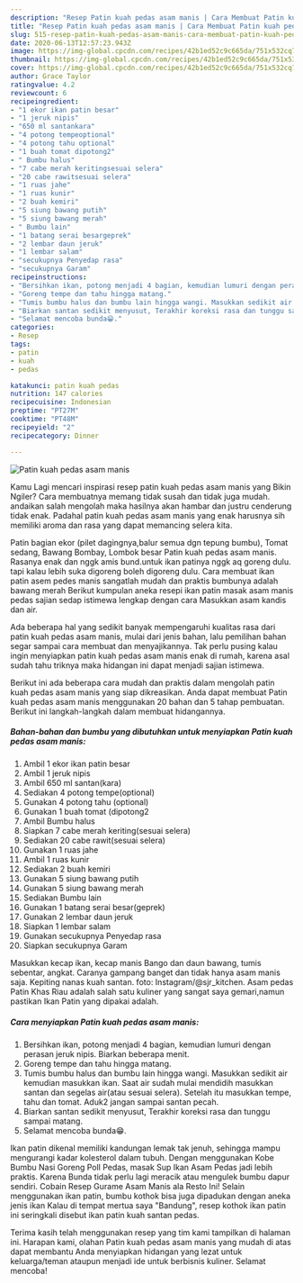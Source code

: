 ```yaml
---
description: "Resep Patin kuah pedas asam manis | Cara Membuat Patin kuah pedas asam manis Yang Sedap"
title: "Resep Patin kuah pedas asam manis | Cara Membuat Patin kuah pedas asam manis Yang Sedap"
slug: 515-resep-patin-kuah-pedas-asam-manis-cara-membuat-patin-kuah-pedas-asam-manis-yang-sedap
date: 2020-06-13T12:57:23.943Z
image: https://img-global.cpcdn.com/recipes/42b1ed52c9c665da/751x532cq70/patin-kuah-pedas-asam-manis-foto-resep-utama.jpg
thumbnail: https://img-global.cpcdn.com/recipes/42b1ed52c9c665da/751x532cq70/patin-kuah-pedas-asam-manis-foto-resep-utama.jpg
cover: https://img-global.cpcdn.com/recipes/42b1ed52c9c665da/751x532cq70/patin-kuah-pedas-asam-manis-foto-resep-utama.jpg
author: Grace Taylor
ratingvalue: 4.2
reviewcount: 6
recipeingredient:
- "1 ekor ikan patin besar"
- "1 jeruk nipis"
- "650 ml santankara"
- "4 potong tempeoptional"
- "4 potong tahu optional"
- "1 buah tomat dipotong2"
- " Bumbu halus"
- "7 cabe merah keritingsesuai selera"
- "20 cabe rawitsesuai selera"
- "1 ruas jahe"
- "1 ruas kunir"
- "2 buah kemiri"
- "5 siung bawang putih"
- "5 siung bawang merah"
- " Bumbu lain"
- "1 batang serai besargeprek"
- "2 lembar daun jeruk"
- "1 lembar salam"
- "secukupnya Penyedap rasa"
- "secukupnya Garam"
recipeinstructions:
- "Bersihkan ikan, potong menjadi 4 bagian, kemudian lumuri dengan perasan jeruk nipis. Biarkan beberapa menit."
- "Goreng tempe dan tahu hingga matang."
- "Tumis bumbu halus dan bumbu lain hingga wangi. Masukkan sedikit air kemudian masukkan ikan. Saat air sudah mulai mendidih masukkan santan dan segelas air(atau sesuai selera). Setelah itu masukkan tempe, tahu dan tomat. Aduk2 jangan sampai santan pecah."
- "Biarkan santan sedikit menyusut, Terakhir koreksi rasa dan tunggu sampai matang."
- "Selamat mencoba bunda😁."
categories:
- Resep
tags:
- patin
- kuah
- pedas

katakunci: patin kuah pedas 
nutrition: 147 calories
recipecuisine: Indonesian
preptime: "PT27M"
cooktime: "PT48M"
recipeyield: "2"
recipecategory: Dinner

---
```



![Patin kuah pedas asam manis](https://img-global.cpcdn.com/recipes/42b1ed52c9c665da/751x532cq70/patin-kuah-pedas-asam-manis-foto-resep-utama.jpg)

Kamu Lagi mencari inspirasi resep patin kuah pedas asam manis yang Bikin Ngiler? Cara membuatnya memang tidak susah dan tidak juga mudah. andaikan salah mengolah maka hasilnya akan hambar dan justru cenderung tidak enak. Padahal patin kuah pedas asam manis yang enak harusnya sih memiliki aroma dan rasa yang dapat memancing selera kita.

Patin bagian ekor (pilet dagingnya,balur semua dgn tepung bumbu), Tomat sedang, Bawang Bombay, Lombok besar Patin kuah pedas asam manis. Rasanya enak dan nggk amis bund.untuk ikan patinya nggk aq goreng dulu. tapi kalau lebih suka digoreng boleh digoreng dulu. Cara membuat ikan patin asem pedes manis sangatlah mudah dan praktis bumbunya adalah bawang merah Berikut kumpulan aneka resepi ikan patin masak asam manis pedas sajian sedap istimewa lengkap dengan cara Masukkan asam kandis dan air.

Ada beberapa hal yang sedikit banyak mempengaruhi kualitas rasa dari patin kuah pedas asam manis, mulai dari jenis bahan, lalu pemilihan bahan segar sampai cara membuat dan menyajikannya. Tak perlu pusing kalau ingin menyiapkan patin kuah pedas asam manis enak di rumah, karena asal sudah tahu triknya maka hidangan ini dapat menjadi sajian istimewa.


Berikut ini ada beberapa cara mudah dan praktis dalam mengolah patin kuah pedas asam manis yang siap dikreasikan. Anda dapat membuat Patin kuah pedas asam manis menggunakan 20 bahan dan 5 tahap pembuatan. Berikut ini langkah-langkah dalam membuat hidangannya.

<!--inarticleads1-->

##### Bahan-bahan dan bumbu yang dibutuhkan untuk menyiapkan Patin kuah pedas asam manis:

1. Ambil 1 ekor ikan patin besar
1. Ambil 1 jeruk nipis
1. Ambil 650 ml santan(kara)
1. Sediakan 4 potong tempe(optional)
1. Gunakan 4 potong tahu (optional)
1. Gunakan 1 buah tomat (dipotong2
1. Ambil  Bumbu halus
1. Siapkan 7 cabe merah keriting(sesuai selera)
1. Sediakan 20 cabe rawit(sesuai selera)
1. Gunakan 1 ruas jahe
1. Ambil 1 ruas kunir
1. Sediakan 2 buah kemiri
1. Gunakan 5 siung bawang putih
1. Gunakan 5 siung bawang merah
1. Sediakan  Bumbu lain
1. Gunakan 1 batang serai besar(geprek)
1. Gunakan 2 lembar daun jeruk
1. Siapkan 1 lembar salam
1. Gunakan secukupnya Penyedap rasa
1. Siapkan secukupnya Garam


Masukkan kecap ikan, kecap manis Bango dan daun bawang, tumis sebentar, angkat. Caranya gampang banget dan tidak hanya asam manis saja. Kepiting nanas kuah santan. foto: Instagram/@sjr_kitchen. Asam pedas Patin Khas Riau adalah salah satu kuliner yang sangat saya gemari,namun pastikan Ikan Patin yang dipakai adalah. 

<!--inarticleads2-->

##### Cara menyiapkan Patin kuah pedas asam manis:

1. Bersihkan ikan, potong menjadi 4 bagian, kemudian lumuri dengan perasan jeruk nipis. Biarkan beberapa menit.
1. Goreng tempe dan tahu hingga matang.
1. Tumis bumbu halus dan bumbu lain hingga wangi. Masukkan sedikit air kemudian masukkan ikan. Saat air sudah mulai mendidih masukkan santan dan segelas air(atau sesuai selera). Setelah itu masukkan tempe, tahu dan tomat. Aduk2 jangan sampai santan pecah.
1. Biarkan santan sedikit menyusut, Terakhir koreksi rasa dan tunggu sampai matang.
1. Selamat mencoba bunda😁.


Ikan patin dikenal memiliki kandungan lemak tak jenuh, sehingga mampu mengurangi kadar kolesterol dalam tubuh. Dengan menggunakan Kobe Bumbu Nasi Goreng Poll Pedas, masak Sup Ikan Asam Pedas jadi lebih praktis. Karena Bunda tidak perlu lagi meracik atau mengulek bumbu dapur sendiri. Cobain Resep Gurame Asam Manis ala Resto Ini! Selain menggunakan ikan patin, bumbu kothok bisa juga dipadukan dengan aneka jenis ikan Kalau di tempat mertua saya &#34;Bandung&#34;, resep kothok ikan patin ini seringkali disebut ikan patin kuah santan pedas. 

Terima kasih telah menggunakan resep yang tim kami tampilkan di halaman ini. Harapan kami, olahan Patin kuah pedas asam manis yang mudah di atas dapat membantu Anda menyiapkan hidangan yang lezat untuk keluarga/teman ataupun menjadi ide untuk berbisnis kuliner. Selamat mencoba!

